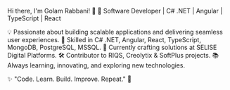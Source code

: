 Hi there, I'm Golam Rabbani! 👋
🚀 Software Developer | C# .NET | Angular | TypeScript | React

💡 Passionate about building scalable applications and delivering seamless user experiences.
🔹 Skilled in C# .NET, Angular, React, TypeScript, MongoDB, PostgreSQL, MSSQL.
💼 Currently crafting solutions at SELISE Digital Platforms.
🛠 Contributor to RIQS, Creolytix & SoftPlus projects.
📚 Always learning, innovating, and exploring new technologies.

✨ "Code. Learn. Build. Improve. Repeat." 🚀
